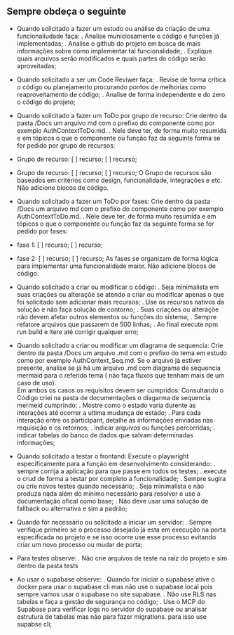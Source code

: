 ## Sempre obdeça o seguinte

- Quando solicitado a fazer um estudo ou análise da criação de uma funcionaliudade faça:
. Analise municiosamente o código e funções já implementadas;
. Analise o github do projeto em busca de mais informações sobre como implementar tal funcionalidade;
. Explique quais arquivos serão modificados e quais partes do código serão aproveitadas;

- Quando solicitado a ser um Code Reviwer faça:
. Revise de forma crítica o código ou planejamento procurando pontos de melhorias como reaproveitamento de código;
. Analise de forma independente e do zero o código do projeto;

- Quando solicitado a fazer um ToDo por grupo de recurso: Crie dentro da pasta /Docs um arquivo md com o prefixo do componente como por exemplo AuthContextToDo.md. 
. Nele deve ter, de forma muito resumida e em tópicos o que o componente ou função faz da seguinte forma se for pedido por grupo de recursos:
- Grupo de recurso:
[ ] recurso;
[ ] recurso;
- Grupo de recurso:
[ ] recurso;
[ ] recurso;
O Grupo de recursos são baseados em critérios como design, funcionalidade, integrações e etc. 
Não adicione blocos de código.

- Quando solicitado a fazer um ToDo por fases: Crie dentro da pasta /Docs um arquivo md com o prefixo do componente como por exemplo AuthContextToDo.md. 
. Nele deve ter, de forma muito resumida e em tópicos o que o componente ou função faz da seguinte forma se for pedido por fases:
- fase 1:
[ ] recurso;
[ ] recurso;
- fase 2:
[ ] recurso;
[ ] recurso;
As fases se organizam de forma lógica para implementar uma funcionalidade maior.
Não adicione blocos de código.


- Quando solicitado a criar ou modificar o código:
. Seja minimalista em suas criações ou alteraçõe se atendo a criar ou modificar apenas o que foi solicitado sem adicionar mais recursos;
. Use os recursos nativos da solução e não faça solução de contorno;
. Suas criações ou alteraçõe não devem afetar outros elementos ou funções do sistema; 
. Sempre refatore arquivos que passarem de 500 linhas;
. Ao final execute npm run build e itere até corrigir qualquer erro;

- Quando solicitado a criar ou modificar um diagrama de sequencia: Crie dentro da pasta /Docs um arquivo .md com o prefixo do tema em estudo como por exemplo AuthContext_Seq.md. 
Se o arquivo já estiver presente, analise se já há um arquivo .md com diagrama de sequencia mermaid para o referido tema ( não faça fluxos  que tenham mais de um caso de uso).  
Em ambos os casos os requisitos devem ser cumpridos:
Consultando o Código criei na pasta de documentações o diagarma de sequencia mermeid cumprindo:
. Mostre como o estado varia durente as interações até ocorrer a ultima mudança de estado;
. Para cada interação entre os participant, detalhe as informações enviadas nas requisição e os retornos;
. indicar arquivos ou funções percorridas;
. indicar tabelas do banco de dados que salvam determinadas informações;


- Quando solicitado a testar o frontand: Execute o  playwright especificamente para a função em desenvolvimento considerando:
. sempre corrija a aplicação para que passe em todos os testes;
. execute o crud de forma a testar por completo a funcionalidade;
. Sempre sugira ou crie novos testes quando necessário;
. Seja minimalista e não produza nada além do mínimo necessário para resolver e use a documentação ofical como base;
. Não deve usar uma solução de fallback ou alternativa e sim a padrão;

- Quando for necessário ou solicitado a iniciar um servidor:
. Sempre verifique primeiro se o processo desejado já esta em execução na porta especificada no projeto e se isso ocorre use esse processo evitando criar um novo processo ou mudar de porta;

- Para testes observe:
. Não crie arquivos de teste na raiz do projeto e sim dentro da pasta tests

- Ao usar o supabase observe:
. Quando for iniciar o supabase ative o docker para usar o supabase cli mas não use o supabase local pois sempre vamos usar o supabase no site supabase.
. Não use RLS nas tabelas e faça a gestão de segurança no código;
. Use o MCP do Supabase para verificar logs no servidor do supabase ou analisar estrutura de tabelas mas não para fazer migrations. para isso use supabse cli;